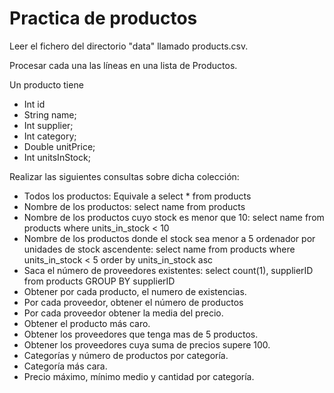 # Practica de productos

Leer el fichero del directorio "data" llamado products.csv.

Procesar cada una las líneas en una lista de Productos.

Un producto tiene
- Int id
- String name;
- Int supplier;
- Int category;
- Double unitPrice;
- Int unitsInStock;

Realizar las siguientes consultas sobre dicha colección:
- Todos los productos: Equivale a select * from products
- Nombre de los productos: select name from products
- Nombre de los productos cuyo stock es menor que 10: select name from products where units_in_stock < 10
- Nombre de los productos donde el stock sea menor a 5 ordenador por unidades de stock ascendente: select name from products where units_in_stock < 5 order by units_in_stock asc
- Saca el número de proveedores existentes: select count(1), supplierID from products GROUP BY  supplierID
- Obtener por cada producto, el numero de existencias.
- Por cada proveedor, obtener el número de productos
- Por cada proveedor obtener la media del precio.
- Obtener el producto más caro.
- Obtener los proveedores que tenga mas de 5 productos.
- Obtener los proveedores cuya suma de precios supere 100.
- Categorías y número de productos por categoría.
- Categoría más cara.
- Precio máximo, mínimo medio y cantidad por categoría.